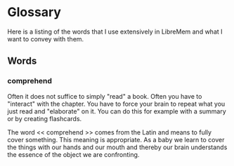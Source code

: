 # Glossary

Here is a listing of the words that I use extensively in LibreMem and what I want to convey with them.

## Words

### comprehend

Often it does not suffice to simply "read" a book. Often you have to "interact" with the chapter. You have to force your brain to repeat what you just read and "elaborate" on it. You can do this for example with a summary or by creating flashcards.

The word << comprehend >> comes from the Latin and means to fully cover something. This meaning is appropriate. As a baby we learn to cover the things with our hands and our mouth and thereby our brain understands the essence of the object we are confronting.
